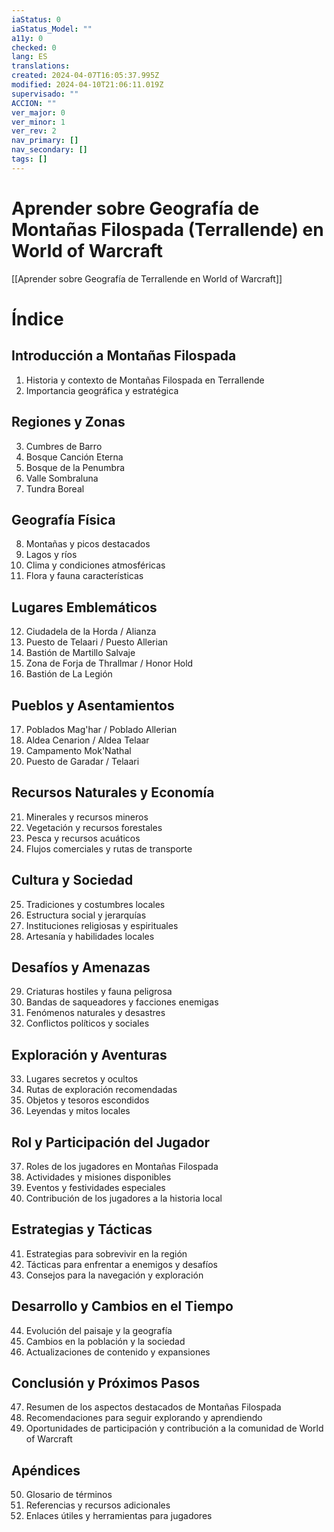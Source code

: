```yaml
---
iaStatus: 0
iaStatus_Model: ""
a11y: 0
checked: 0
lang: ES
translations: 
created: 2024-04-07T16:05:37.995Z
modified: 2024-04-10T21:06:11.019Z
supervisado: ""
ACCION: ""
ver_major: 0
ver_minor: 1
ver_rev: 2
nav_primary: []
nav_secondary: []
tags: []
---
```

# Aprender sobre Geografía de Montañas Filospada (Terrallende) en World of Warcraft

[[Aprender sobre Geografía de Terrallende en World of Warcraft]]

# Índice

## Introducción a Montañas Filospada
1. Historia y contexto de Montañas Filospada en Terrallende
2. Importancia geográfica y estratégica

## Regiones y Zonas
3. Cumbres de Barro
4. Bosque Canción Eterna
5. Bosque de la Penumbra
6. Valle Sombraluna
7. Tundra Boreal

## Geografía Física
8. Montañas y picos destacados
9. Lagos y ríos
10. Clima y condiciones atmosféricas
11. Flora y fauna características

## Lugares Emblemáticos
12. Ciudadela de la Horda / Alianza
13. Puesto de Telaari / Puesto Allerian
14. Bastión de Martillo Salvaje
15. Zona de Forja de Thrallmar / Honor Hold
16. Bastión de La Legión

## Pueblos y Asentamientos
17. Poblados Mag'har / Poblado Allerian
18. Aldea Cenarion / Aldea Telaar
19. Campamento Mok'Nathal
20. Puesto de Garadar / Telaari

## Recursos Naturales y Economía
21. Minerales y recursos mineros
22. Vegetación y recursos forestales
23. Pesca y recursos acuáticos
24. Flujos comerciales y rutas de transporte

## Cultura y Sociedad
25. Tradiciones y costumbres locales
26. Estructura social y jerarquías
27. Instituciones religiosas y espirituales
28. Artesanía y habilidades locales

## Desafíos y Amenazas
29. Criaturas hostiles y fauna peligrosa
30. Bandas de saqueadores y facciones enemigas
31. Fenómenos naturales y desastres
32. Conflictos políticos y sociales

## Exploración y Aventuras
33. Lugares secretos y ocultos
34. Rutas de exploración recomendadas
35. Objetos y tesoros escondidos
36. Leyendas y mitos locales

## Rol y Participación del Jugador
37. Roles de los jugadores en Montañas Filospada
38. Actividades y misiones disponibles
39. Eventos y festividades especiales
40. Contribución de los jugadores a la historia local

## Estrategias y Tácticas
41. Estrategias para sobrevivir en la región
42. Tácticas para enfrentar a enemigos y desafíos
43. Consejos para la navegación y exploración

## Desarrollo y Cambios en el Tiempo
44. Evolución del paisaje y la geografía
45. Cambios en la población y la sociedad
46. Actualizaciones de contenido y expansiones

## Conclusión y Próximos Pasos
47. Resumen de los aspectos destacados de Montañas Filospada
48. Recomendaciones para seguir explorando y aprendiendo
49. Oportunidades de participación y contribución a la comunidad de World of Warcraft

## Apéndices
50. Glosario de términos
51. Referencias y recursos adicionales
52. Enlaces útiles y herramientas para jugadores
